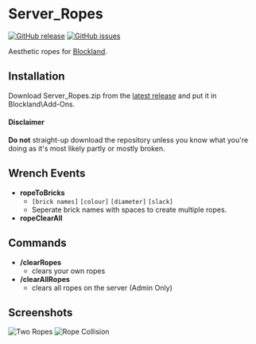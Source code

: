 # Server_Ropes
[![GitHub release](https://img.shields.io/github/release/zapk/Server_Ropes.svg)]() [![GitHub issues](https://img.shields.io/github/issues/zapk/Server_Ropes.svg)](https://github.com/zapk/Server_Ropes/issues)

Aesthetic ropes for [Blockland](http://blockland.us/).

## Installation
Download Server_Ropes.zip from the [latest release](https://github.com/zapk/Server_Ropes/releases) and put it in Blockland\\Add-Ons.

#### Disclaimer

**Do not** straight-up download the repository unless you know what you're doing as it's most likely partly or mostly broken.

## Wrench Events
- **ropeToBricks**
	-	`[brick names]` `[colour]` `[diameter]` `[slack]`
	- Seperate brick names with spaces to create multiple ropes.
- **ropeClearAll**

## Commands
- **/clearRopes**
	-	clears your own ropes
- **/clearAllRopes**
	- clears all ropes on the server (Admin Only)

## Screenshots
![Two Ropes](http://i.imgur.com/LRZ0rW9.png)
![Rope Collision](http://i.imgur.com/3SNuWIw.png)
